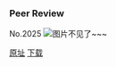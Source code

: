 ### Peer Review
No.2025
![图片不见了~~~](https://imgs.xkcd.com/comics/peer_review.png)

[原址](https://xkcd.com//2025) [下载](https://imgs.xkcd.com/comics/peer_review.png)

